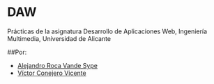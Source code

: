 # DAW
Prácticas de la asignatura Desarrollo de Aplicaciones Web, Ingeniería Multimedia, Universidad de Alicante

##Por: 

* [Alejandro Roca Vande Sype](https://github.com/AlexRoca95)
* [Víctor Conejero Vicente](https://github.com/vcv8)
